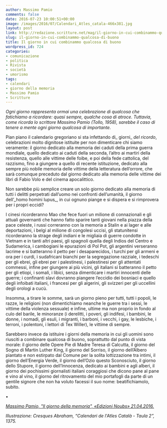 ```yaml
---
author: Massimo Pamio
comments: false
date: 2016-07-23 10:00:51+00:00
image: /images/2016/07/Calendari_Atles_catala-466x381.jpg
layout: post
link: http://redazione.scritture.net/mag/il-giorno-in-cui-combinammo-qualcosa-di-buono/
slug: il-giorno-in-cui-combinammo-qualcosa-di-buono
title: Il giorno in cui combinammo qualcosa di buono
wordpress_id: 724
categories:
- comunicazione
- politica
- Rivista
- società
- umorismo
tags:
- calendari
- giorno della memoria
- Massimo Pamio
- Scritture
---
```


_Ogni giorno rappresenta ormai una celebrazione di qualcosa che fatichiamo a ricordare: quasi sempre, qualche cosa di atroce. Tuttavia, come ricorda lo scrittore Massimo Pamio (Tollo, 1958), sarebbe il caso di tenere a mente ogni giorno qualcosa di importante._



Pian piano il calendario gregoriano si sta infettando di_ giorni_ _del ricordo_, celebrazioni molto dignitose istituite per non dimenticare chi siamo veramente: il giorno dedicato alla memoria dei caduti della prima guerra mondiale, quello dedicato ai caduti della seconda, l’altro ai martiri della resistenza, quello alle vittime delle foibe, e poi della fede cattolica, del razzismo, fino a giungere a quello di recente istituzione, dedicato alla sempre più nobile memoria delle vittime della letteratura dell’orrore, che sarà comunque preceduto dal giorno dedicato alla memoria delle vittime dei libri di Fabio Volo e del cinema apocalittico.

<!-- more -->Non sarebbe più semplice creare un solo giorno dedicato alla memoria di tutti i delitti perpetrati dall’uomo nei confronti dell’umanità, il giorno dell’_homo homini lupus_, in cui ognuno piange e si dispera e si rimprovera per i propri eccidi?

I cinesi ricorderanno Mao che fece fuori un milione di connazionali e gli attuali governanti che hanno fatto sparire tanti giovani nella piazza della pace celeste, i russi correranno con la memoria a Stalin e ai lager e alle deportazioni, i belgi al milione di congolesi uccisi, gli statunitensi ricorderanno la strage degli indiani e le migliaia di guerre condotte in Vietnam e in tanti altri paesi, gli spagnoli quella degli Indios del Centro e Sudamerica, i cambogiani le epurazioni di Pol Pot, gli argentini verseranno lacrime e si batteranno il petto per i desaparecidos, i turchi per gli armeni e ora per i curdi, i sudafricani bianchi per la segregazione razziale, i tedeschi per gli ebrei, gli ebrei per i palestinesi, i palestinesi per gli attentati commessi, infine per giungere ai più vicini, gli italiani si batteranno il petto per gli etiopi, i somali, i libici, senza dimenticare i martiri innocenti delle guerre; i confinanti slavi dovranno piangere l’eccidio dei bosniaci e quello degli infoibati italiani, i francesi per gli algerini, gli svizzeri per gli uccellini degli orologi a cucù.

Insomma, a tirare le somme, sarà un giorno pieno per tutti, tutti i popoli, le razze, le religioni (non dimentichiamo neanche le guerre tra i sessi, le vittime della violenza sessuale) e infine, ultime ma non proprio in fondo al culo del barile, le minoranze (i derelitti, i poveri, gli indifesi, i bambini, le donne, i nomadi, gli esuli, i migranti, i barboni, i vecchi, i gay, le lesbiche, i terroni, i polentoni, i lettori di Tex Willer), le vittime di sempre.

Sarebbero invece da istituire i giorni della memoria in cui gli uomini sono riusciti a combinare qualcosa di buono, soprattutto dal punto di vista morale: il giorno delle Opere Pie di Madre Teresa di Calcutta, il giorno del Sogno di Martin Luther King, il giorno del Sorriso, il giorno dell’Albero piantato e non estirpato dal Comune per la solita lottizzazione tra intimi, il giorno dell’Energia Verde, il giorno dell’Ozio questo Sconosciuto, il giorno dello Stupore, il giorno dell’Innocenza, dedicato ai bambini e agli alberi, il giorno dei pochissimi giornalisti italiani coraggiosi che dicono pane al pane e vino al vino, il giorno del ritrovamento del mio portafogli da parte di un gentile signore che non ha voluto facessi il suo nome: beatifichiamolo, subito.

•

_[Massimo Pamio, "Il giorno della memoria", «Edizioni Noubs» 21.04.2016.](https://noubs.wordpress.com/2016/04/21/il-giorno-della-memoria-per-massimo-pamio/)_

_Illustrazione: Cresques Abraham, “Calendari de l'Atles Català - Taula 2”, 1375._
